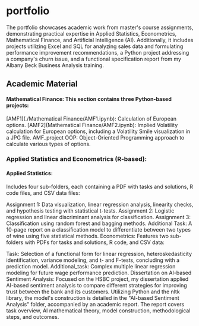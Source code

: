 # portfolio
The portfolio showcases academic work from master's course assignments, demonstrating practical expertise in Applied Statistics, Econometrics, Mathematical Finance, and Artificial Intelligence (AI). Additionally, it includes projects utilizing Excel and SQL for analyzing sales data and formulating performance improvement recommendations, a Python project addressing a company's churn issue, and a functional specification report from my Albany Beck Business Analysis training.

## Academic Material
#### Mathematical Finance: This section contains three Python-based projects:

[AMF1](./Mathematical Finance/AMF1.ipynb): Calculation of European options.
[AMF2](Mathematical Finance/AMF2.ipynb): Implied Volatility calculation for European options, including a Volatility Smile visualization in a JPG file.
AMF_project OOP: Object-Oriented Programming approach to calculate various types of options.

### Applied Statistics and Econometrics (R-based):

#### Applied Statistics: 
Includes four sub-folders, each containing a PDF with tasks and solutions, R code files, and CSV data files:

Assignment 1: Data visualization, linear regression analysis, linearity checks, and hypothesis testing with statistical t-tests.
Assignment 2: Logistic regression and linear discriminant analysis for classification.
Assignment 3: Classification using random forest and bagging methods.
Additional Task: A 10-page report on a classification model to differentiate between two types of wine using five statistical methods.
Econometrics: Features two sub-folders with PDFs for tasks and solutions, R code, and CSV data:

Task: Selection of a functional form for linear regression, heteroskedasticity identification, variance modeling, and t- and F-tests, concluding with a prediction model.
Additional_task: Complex multiple linear regression modeling for future wage performance prediction.
Dissertation on AI-based Sentiment Analysis:
Focused on the HSBC project, my dissertation applied AI-based sentiment analysis to compare different strategies for improving trust between the bank and its customers. Utilizing Python and the nltk library, the model's construction is detailed in the "AI-based Sentiment Analysis" folder, accompanied by an academic report. The report covers task overview, AI mathematical theory, model construction, methodological steps, and outcomes.



